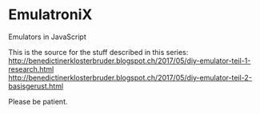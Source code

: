 # EmulatroniX
Emulators in JavaScript

This is the source for the stuff described in this series:  
http://benedictinerklosterbruder.blogspot.ch/2017/05/diy-emulator-teil-1-research.html  
http://benedictinerklosterbruder.blogspot.ch/2017/05/diy-emulator-teil-2-basisgerust.html  

Please be patient.
